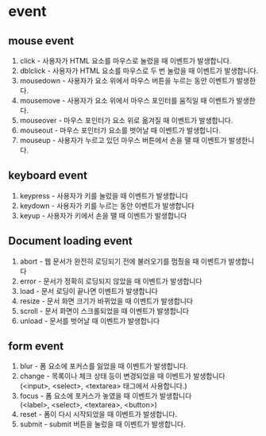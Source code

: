 # event

## mouse event

1. click - 사용자가 HTML 요소를 마우스로 눌렀을 때 이벤트가 발생합니다.
2. dblclick - 사용자가 HTML 요소를 마우스로 두 번 눌렀을 때 이벤트가 발생합니다.
3. mousedown - 사용자가 요소 위에서 마우스 버튼을 누르는 동안 이벤트가 발생한다.
4. mousemove - 사용자가 요소 위에서 마우스 포인터를 움직일 때 이벤트가 발생한다.
5. mouseover - 마우스 포인터가 요소 위로 옮겨질 때 이벤트가 발생합니다.
6. mouseout - 마우스 포인터가 요소를 벗어날 때 이벤트가 발생합니다.
7. mouseup - 사용자가 누르고 있던 마우스 버튼에서 손을 땔 때 이벤트가 발생한니다.

## keyboard event

1. keypress - 사용자가 키를 눌렀을 때 이벤트가 발생합니다
2. keydown - 사용자가 키를 누르는 동안 이벤트가 발생합니다
3. keyup - 사용자가 키에서 손을 땔 때 이벤트가 발생합니다

## Document loading event

1. abort - 웹 문서가 완전히 로딩되기 전에 불러오기를 멈췄을 때 이벤트가 발생합니다
2. error - 문서가 정확히 로딩되지 않았을 때 이벤트가 발생합니다
3. load - 문서 로딩이 끝나면 이벤트가 발생합니다
4. resize - 문서 화면 크기가 바뀌었을 때 이벤트가 발생합니다
5. scroll - 문서 화면이 스크롤되었을 때 이벤트가 발생합니다
6. unload - 문서를 벗어날 때 이벤트가 발생합니다

## form event

1. blur - 폼 요소에 포커스를 잃었을 때 이벤트가 발생합니다.
2. change - 목록이나 체크 상태 등이 변경되었을 때 이벤트가 발생합니다<br>(\<input>, \<select>, \<textarea> 태그에서 사용합니다.)
3. focus - 폼 요소에 포커스가 놓였을 때 이벤트가 발생합니다<br> (\<label>, \<select>, \<textarea>, \<button>)
5. reset - 폼이 다시 시작되었을 때 이벤트가 발생합니다.
6. submit - submit 버튼을 눌렀을 때 이벤트가 발생합니다.